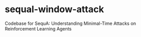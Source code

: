 # sequal-window-attack
Codebase for SequA: Understanding Minimal-Time Attacks on Reinforcement Learning Agents
